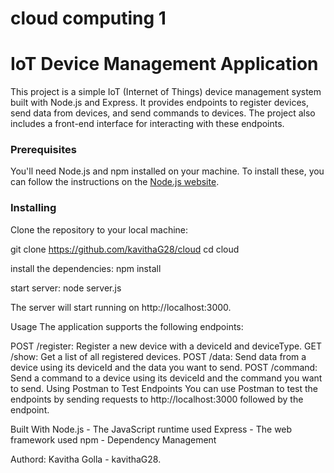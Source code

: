 # cloud computing 1

# IoT Device Management Application

This project is a simple IoT (Internet of Things) device management system built with Node.js and Express. It provides endpoints to register devices, send data from devices, and send commands to devices. The project also includes a front-end interface for interacting with these endpoints.



### Prerequisites

You'll need Node.js and npm installed on your machine. To install these, you can follow the instructions on the [Node.js website](https://nodejs.org/).

### Installing

Clone the repository to your local machine:


git clone https://github.com/kavithaG28/cloud
cd cloud

install the dependencies:
npm install

start server:
node server.js

The server will start running on http://localhost:3000.

Usage
The application supports the following endpoints:

POST /register: Register a new device with a deviceId and deviceType.
GET /show: Get a list of all registered devices.
POST /data: Send data from a device using its deviceId and the data you want to send.
POST /command: Send a command to a device using its deviceId and the command you want to send.
Using Postman to Test Endpoints
You can use Postman to test the endpoints by sending requests to http://localhost:3000 followed by the endpoint.

Built With
Node.js - The JavaScript runtime used
Express - The web framework used
npm - Dependency Management

Authord:
Kavitha Golla - kavithaG28.
